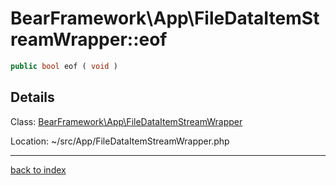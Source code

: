 # BearFramework\App\FileDataItemStreamWrapper::eof

```php
public bool eof ( void )
```

## Details

Class: [BearFramework\App\FileDataItemStreamWrapper](bearframework.app.filedataitemstreamwrapper.class.md)

Location: ~/src/App/FileDataItemStreamWrapper.php

---

[back to index](index.md)

